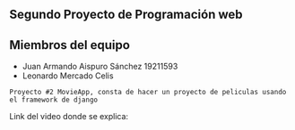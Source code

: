 ## Segundo Proyecto de Programación web

## Miembros del equipo
- Juan Armando Aispuro Sánchez 19211593
- Leonardo Mercado Celis

```
Proyecto #2 MovieApp, consta de hacer un proyecto de peliculas usando el framework de django 
```

Link del video donde se explica: 


